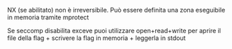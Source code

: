 NX (se abilitato) non è irreversibile. Può essere definita una zona eseguibile in memoria tramite mprotect

Se seccomp disabilita exceve puoi utilizzare open+read+write per aprire il file della flag + scrivere la flag in memoria + leggerla in stdout


